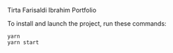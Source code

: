 Tirta Farisaldi Ibrahim Portfolio

To install and launch the project, run these commands:

```shell
yarn
yarn start
```
